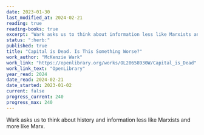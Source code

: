 ```yaml
---
date: 2023-01-30
last_modified_at: 2024-02-21
reading: true
reading-books: true
excerpt: "Wark asks us to think about information less like Marxists and more like Marx."
status: ":herb:"
published: true
title: "Capital is Dead. Is This Something Worse?"
work_author: "McKenzie Wark"
work_link: "https://openlibrary.org/works/OL20658930W/Capital_is_Dead"
work_link_text: "OpenLibrary"
year_read: 2024
date_read: 2024-02-21
date_started: 2023-01-02
current: false
progress_current: 240
progress_max: 240
---
```


Wark asks us to think about history and information less like Marxists and more like Marx.  